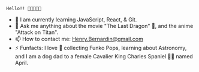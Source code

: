     Hello!! 👋🏾😁👋🏾


- 🌱 I am currently learning JavaScript, React, & Git. 
- 💬 Ask me anything about the movie "The Last Dragon" 🐉, and the anime "Attack on Titan". 
- 📫 How to contact me: Henry.Bernardin@gmail.com
- ⚡ Funfacts: I love 🖤 collecting Funko Pops, learning about Astronomy, and I am a dog dad to a female Cavalier King Charles Spaniel 🐕‍🦺 named April. 

<!--
**Henry-Bernardin/Henry-Bernardin** is a ✨ _special_ ✨ repository because its `README.md` (this file) appears on your GitHub profile.

Here are some ideas to get you started:

- 🔭 I’m currently working on ...
- 🌱 I’m currently learning ...
- 👯 I’m looking to collaborate on ...
- 🤔 I’m looking for help with ...
- 💬 Ask me about ...
- 📫 How to reach me: ...
- 😄 Pronouns: ...
- ⚡ Fun fact: ...
-->
